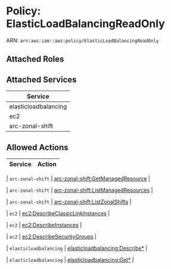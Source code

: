# Policy: ElasticLoadBalancingReadOnly

ARN: `arn:aws:iam::aws:policy/ElasticLoadBalancingReadOnly`

## Attached Roles

## Attached Services

| Service |
|---------|
| elasticloadbalancing |
| ec2 |
| arc-zonal-shift |

## Allowed Actions

| Service | Action |
|:-------:|--------|

| `arc-zonal-shift` | [arc-zonal-shift:GetManagedResource](../actions.md#arc-zonal-shift:getmanagedresource) |

| `arc-zonal-shift` | [arc-zonal-shift:ListManagedResources](../actions.md#arc-zonal-shift:listmanagedresources) |

| `arc-zonal-shift` | [arc-zonal-shift:ListZonalShifts](../actions.md#arc-zonal-shift:listzonalshifts) |

| `ec2` | [ec2:DescribeClassicLinkInstances](../actions.md#ec2:describeclassiclinkinstances) |

| `ec2` | [ec2:DescribeInstances](../actions.md#ec2:describeinstances) |

| `ec2` | [ec2:DescribeSecurityGroups](../actions.md#ec2:describesecuritygroups) |

| `elasticloadbalancing` | [elasticloadbalancing:Describe*](../actions.md#elasticloadbalancing:describeall) |

| `elasticloadbalancing` | [elasticloadbalancing:Get*](../actions.md#elasticloadbalancing:getall) |
